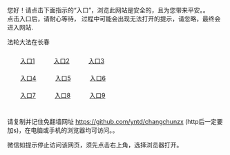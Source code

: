 您好！请点击下面指示的“入口”，浏览此网站是安全的，且为您带来平安。。 <br/>
点击入口后，请耐心等待， 过程中可能会出现无法打开的提示，请忽略，最终会进入网站. </br>

法轮大法在长春<br/>
<div style="padding:10px"><a style="margin:20px" target="_blank" href="https://d1ok54esjnye8i.cloudfront.net/2Qpsp?rnursun" id="ccLink1" rel="nofollow">入口1</a> <a target="_blank" style="margin:20px" href="https://d3s0qfbulx8scu.cloudfront.net/2Qpsp?iyyyb" id="ccLink2" rel="nofollow">入口2</a> <a style="margin:20px" target="_blank" href="https://d23yynjekn7g32.cloudfront.net/2Qpsp?vxgpkbrq" id="ccLink3" rel="nofollow">入口3</a></div>

<div style="padding:10px" ><a style="margin:20px" target="_blank" href="https://d1ok54esjnye8i.cloudfront.net/2Qpsp?rnursun" id="ccLink4" rel="nofollow">入口4</a> <a style="margin:20px" href="https://d3s0qfbulx8scu.cloudfront.net/2Qpsp?iyyyb" target="_blank" id="ccLink5" rel="nofollow">入口5</a> <a style="margin:20px" href="https://d23yynjekn7g32.cloudfront.net/2Qpsp?vxgpkbrq" target="_blank" id="ccLink6" rel="nofollow">入口6</a></div>

<div style="padding:10px"><a style="margin:20px" target="_blank" href="https://d1ok54esjnye8i.cloudfront.net/2Qpsp?rnursun" id="ccLink7" rel="nofollow">入口7</a> <a style="margin:20px" href="https://d3s0qfbulx8scu.cloudfront.net/2Qpsp?iyyyb" target="_blank" id="ccLink8" rel="nofollow">入口8</a> <a style="margin:20px" target="_blank" href="https://d23yynjekn7g32.cloudfront.net/2Qpsp?vxgpkbrq" id="ccLink9" rel="nofollow">入口9</a></div>

<br/>



请复制并记住免翻墙网址 https://github.com/yntd/changchunzx (http后一定要加s)，在电脑或手机的浏览器均可访问。。<br/>

微信如提示停止访问该网页，须先点击右上角，选择浏览器打开。
